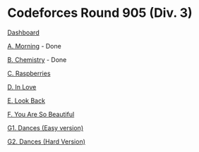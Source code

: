 # Codeforces Round 905 (Div. 3)

[Dashboard](https://codeforces.com/contest/1883)

[A. Morning](https://codeforces.com/contest/1883/problem/A) - Done

[B. Chemistry](https://codeforces.com/contest/1883/problem/B) - Done

[C. Raspberries](https://codeforces.com/contest/1883/problem/C)

[D. In Love](https://codeforces.com/contest/1883/problem/D)

[E. Look Back](https://codeforces.com/contest/1883/problem/E)

[F. You Are So Beautiful](https://codeforces.com/contest/1883/problem/F)

[G1. Dances (Easy version)](https://codeforces.com/contest/1883/problem/G1)

[G2. Dances (Hard Version)](https://codeforces.com/contest/1883/problem/G2)
